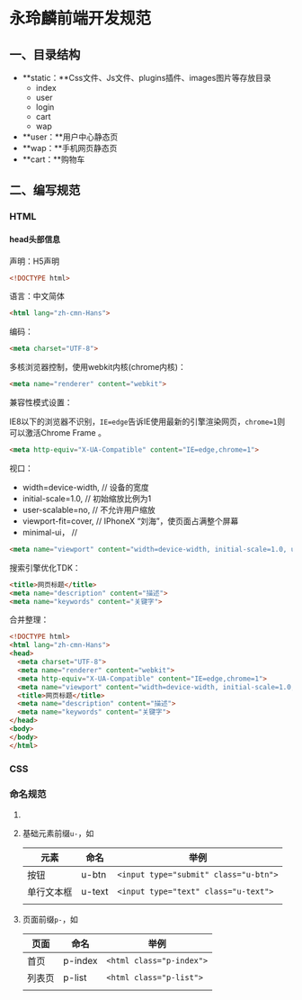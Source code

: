 # 永玲麟前端开发规范

## 一、目录结构

- **static：**Css文件、Js文件、plugins插件、images图片等存放目录
  - index
  - user
  - login
  - cart
  - wap
- **user：**用户中心静态页
- **wap：**手机网页静态页
- **cart：**购物车

## 二、编写规范

### HTML

#### head头部信息

声明：H5声明

```html
<!DOCTYPE html>
```

语言：中文简体

```html
<html lang="zh-cmn-Hans">
```

编码：

```html
<meta charset="UTF-8">
```

多核浏览器控制，使用webkit内核(chrome内核)：

```html
<meta name="renderer" content="webkit">
```

兼容性模式设置：

IE8以下的浏览器不识别，`IE=edge`告诉IE使用最新的引擎渲染网页，`chrome=1`则可以激活Chrome Frame 。

```html
<meta http-equiv="X-UA-Compatible" content="IE=edge,chrome=1">
```

视口：

-  width=device-width,  // 设备的宽度
- initial-scale=1.0,  // 初始缩放比例为1
- user-scalable=no,  // 不允许用户缩放
- viewport-fit=cover,  // IPhoneX “刘海”，使页面占满整个屏幕
- minimal-ui，  // 

```html
<meta name="viewport" content="width=device-width, initial-scale=1.0, user-scalable=no, viewport-fit=cover, minimal-ui">
```

搜索引擎优化TDK：

```html
<title>网页标题</title>
<meta name="description" content="描述">
<meta name="keywords" content="关键字">  
```

合并整理：

```html
<!DOCTYPE html>
<html lang="zh-cmn-Hans">
<head>
  <meta charset="UTF-8">
  <meta name="renderer" content="webkit">
  <meta http-equiv="X-UA-Compatible" content="IE=edge,chrome=1">
  <meta name="viewport" content="width=device-width, initial-scale=1.0, user-scalable=no, viewport-fit=cover, minimal-ui">
  <title>网页标题</title>
  <meta name="description" content="描述">
  <meta name="keywords" content="关键字">  
</head>
<body>
</body>
</html>
```

### CSS



### 命名规范

1. 

2. 基础元素前缀`u-`，如

   | 元素       | 命名   | 举例                                  |
   | ---------- | ------ | ------------------------------------- |
   | 按钮       | u-btn  | `<input type="submit" class="u-btn">` |
   | 单行文本框 | u-text | `<input type="text" class="u-text">`  |
   |            |        |                                       |

3. 页面前缀`p-`，如

   | 页面   | 命名    | 举例                     |
   | ------ | ------- | ------------------------ |
   | 首页   | p-index | `<html class="p-index">` |
   | 列表页 | p-list  | `<html class="p-list">`  |
   |        |         |                          |

   